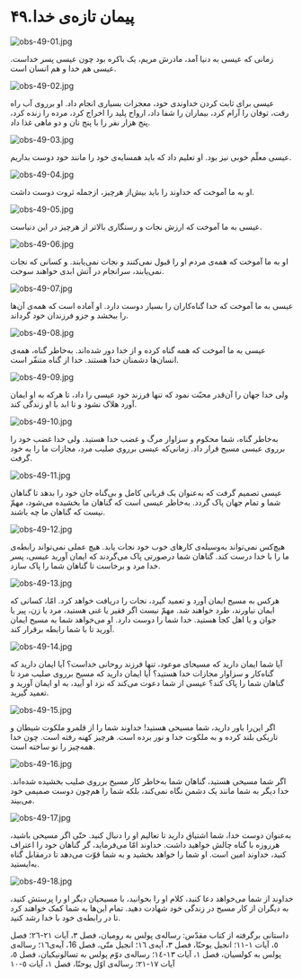 ۴۹.پیمان تازه‌ی خدا
===================

![obs-49-01.jpg](/var/www/vhosts/door43.org/httpdocs/data/gitrepo/media/en/obs/obs-49-01.jpg "obs-49-01.jpg")

زمانی که عیسی به دنیا آمد، مادرش مریم، یک باکره بود چون عیسی پسر خداست.
عیسی هم خدا و هم انسان است.

![obs-49-02.jpg](/var/www/vhosts/door43.org/httpdocs/data/gitrepo/media/en/obs/obs-49-02.jpg "obs-49-02.jpg")

عیسی برای ثابت کردن خداوندی خود، معجزات بسیاری انجام داد. او بر‌روی آب
راه رفت، توفان را آرام کرد، بیماران را شفا داد، ارواح پلید را اخراج کرد،
مرده را زنده کرد، پنج هزار نفر را با پنج نان و دو ماهی غذا داد.

![obs-49-03.jpg](/var/www/vhosts/door43.org/httpdocs/data/gitrepo/media/en/obs/obs-49-03.jpg "obs-49-03.jpg")

عیسی معلّم خوبی نیز بود. او تعلیم داد که باید همسایه‌ی خود را مانند خود
دوست بداریم.

![obs-49-04.jpg](/var/www/vhosts/door43.org/httpdocs/data/gitrepo/media/en/obs/obs-49-04.jpg "obs-49-04.jpg")

او به ما آموخت که خداوند را باید بیش‌از هر‌چیز، ازجمله ثروت دوست داشت.

![obs-49-05.jpg](/var/www/vhosts/door43.org/httpdocs/data/gitrepo/media/en/obs/obs-49-05.jpg "obs-49-05.jpg")

عیسی به ما آموخت که ارزش نجات و رستگاری بالا‌تر از هرچیز در این دنیاست.

![obs-49-06.jpg](/var/www/vhosts/door43.org/httpdocs/data/gitrepo/media/en/obs/obs-49-06.jpg "obs-49-06.jpg")

او به ما آموخت که همه‌ی مردم او را قبول نمی‌کنند و نجات نمی‌یابند. و
کسانی که نجات نمی‌یابند، سرانجام در آتش ابدی خواهند سوخت.

![obs-49-07.jpg](/var/www/vhosts/door43.org/httpdocs/data/gitrepo/media/en/obs/obs-49-07.jpg "obs-49-07.jpg")

عیسی به ما آموخت که خدا گناه‌کاران را بسیار دوست دارد. او آماده است که
همه‌ی آن‌ها را ببخشد و جزو فرزندان خود گرداند.

![obs-49-08.jpg](/var/www/vhosts/door43.org/httpdocs/data/gitrepo/media/en/obs/obs-49-08.jpg "obs-49-08.jpg")

عیسی به ما آموخت که همه گناه کرده و از خدا دور شده‌اند. به‌خاطر گناه،
همه‌ی انسان‌ها دشمنان خدا هستند. خدا از گناه متنفّر است.

![obs-49-09.jpg](/var/www/vhosts/door43.org/httpdocs/data/gitrepo/media/en/obs/obs-49-09.jpg "obs-49-09.jpg")

ولی خدا جهان را آن‌قدر محبّت نمود که تنها فرزند خود عیسی را داد، تا هرکه
به او ایمان آورد هلاک نشود و تا ابد با او زندگی کند.

![obs-49-10.jpg](/var/www/vhosts/door43.org/httpdocs/data/gitrepo/media/en/obs/obs-49-10.jpg "obs-49-10.jpg")

به‌خاطر گناه، شما محکوم و سزاوار مرگ و غضب خدا هستید. ولی خدا غضب خود را
برروی عیسی مسیح قرار داد. زمانی‌که عیسی برروی صلیب مرد، مجازات ما را به
خود گرفت.

![obs-49-11.jpg](/var/www/vhosts/door43.org/httpdocs/data/gitrepo/media/en/obs/obs-49-11.jpg "obs-49-11.jpg")

عیسی تصمیم گرفت که به‌عنوان یک قربانی کامل و بی‌گناه جان خود را بدهد تا
گناهان شما و تمام جهان پاک گردد. به‌خاطر عیسی است که گناهان ما بخشیده
می‌شود، مهمّ نیست که گناهان ما چه باشند.

![obs-49-12.jpg](/var/www/vhosts/door43.org/httpdocs/data/gitrepo/media/en/obs/obs-49-12.jpg "obs-49-12.jpg")

هیچ‌کس نمی‌تواند به‌وسیله‌ی کارهای خوب خود نجات یابد. هیچ عملی نمی‌تواند
رابطه‌ی ما را با خدا درست کند. گناهان شما درصورتی پاک می‌گردند که ایمان
آورید عیسی، پسر خدا مرد و برخاست تا گناهان شما را پاک سازد.

![obs-49-13.jpg](/var/www/vhosts/door43.org/httpdocs/data/gitrepo/media/en/obs/obs-49-13.jpg "obs-49-13.jpg")

هرکس به مسیح ایمان آورد و تعمید گیرد، نجات را دریافت خواهد کرد. امّا،
کسانی که ایمان نیاورند، طرد خواهند شد. مهمّ نیست اگر فقیر یا غنی هستید،
مرد یا زن، پیر یا جوان و یا اهل کجا هستید. خدا شما را دوست دارد. او
می‌خواهد شما به مسیح ایمان آورید تا با شما رابطه برقرار کند.

![obs-49-14.jpg](/var/www/vhosts/door43.org/httpdocs/data/gitrepo/media/en/obs/obs-49-14.jpg "obs-49-14.jpg")

آیا شما ایمان دارید که مسیحای موعود، تنها فرزند روحانی خداست؟ آیا ایمان
دارید که گناه‌کار و سزاوار مجازات خدا هستید؟ آیا ایمان دارید که مسیح
برروی صلیب مرد تا گناهان شما را پاک کند؟ عیسی از شما دعوت می‌کند که نزد
او آیید، به او ایمان آورید و تعمید گیرید.

![obs-49-15.jpg](/var/www/vhosts/door43.org/httpdocs/data/gitrepo/media/en/obs/obs-49-15.jpg "obs-49-15.jpg")

اگر این‌را باور دارید، شما مسیحی هستید! خداوند شما را از قلمرو ملکوت
شیطان و تاریکی بلند کرده و به ملکوت خدا و نور برده است. هر‌چیز کهنه رفته
است. چون خدا همه‌چیز را نو ساخته است.

![obs-49-16.jpg](/var/www/vhosts/door43.org/httpdocs/data/gitrepo/media/en/obs/obs-49-16.jpg "obs-49-16.jpg")

اگر شما مسیحی هستید، گناهان شما به‌خاطر کار مسیح بر‌روی صلیب بخشیده
شده‌اند. خدا دیگر به شما مانند یک دشمن نگاه نمی‌کند، بلکه شما را هم‌چون
دوست صمیمی خود می‌بیند.

![obs-49-17.jpg](/var/www/vhosts/door43.org/httpdocs/data/gitrepo/media/en/obs/obs-49-17.jpg "obs-49-17.jpg")

به‌عنوان دوست خدا، شما اشتیاق دارید تا تعالیم او را دنبال کنید. حتّی اگر
مسیحی باشید، هرروزه با گناه چالش خواهید داشت. خداوند امّا می‌فرماید، گر
گناهان خود را اعتراف کنید، خداوند امین است. او شما را خواهد بخشید و به
شما قوّت می‌دهد تا درمقابل گناه به‌ایستید.

![obs-49-18.jpg](/var/www/vhosts/door43.org/httpdocs/data/gitrepo/media/en/obs/obs-49-18.jpg "obs-49-18.jpg")

خداوند از شما می‌خواهد دعا کنید، کلام او را بخوانید، با مسیحیان دیگر او
را پرستش کنید، به دیگران از کار مسیح در زندگی خود شهادت دهید. تمام
این‌ها به شما کمک خواهند کرد تا در رابطه‌ی خود با خدا رشد کنید.

داستانی برگرفته از کتاب مقدّس: رساله‌ی پولس به رومیان، فصل ٣، آیات
٢١-٢٦؛ فصل ٥، آیات ١-١١؛ انجیل یوحنّا، فصل ٣، آیه‌ی ١٦؛ انجیل متّی، فصل
16، آیه‌ی١٦؛ رساله‌ی پولس به کولسیان، فصل ١، آیات ١٣-١٤؛ رساله‌ی دوّم
پولس به تسالونیکیان، فصل ٥، آیات ١٧-٢١؛ رساله‌ی اوّل یوحنّا، فصل ١، آیات
٥-١٠
